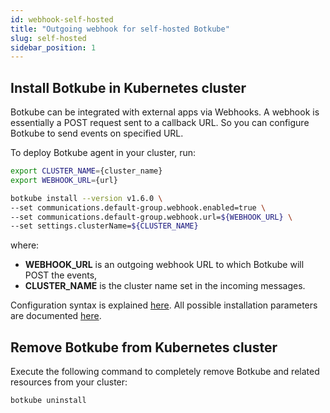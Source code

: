 ```yaml
---
id: webhook-self-hosted
title: "Outgoing webhook for self-hosted Botkube"
slug: self-hosted
sidebar_position: 1
---
```


## Install Botkube in Kubernetes cluster

Botkube can be integrated with external apps via Webhooks. A webhook is essentially a POST request sent to a callback URL. So you can configure Botkube to send events on specified URL.

To deploy Botkube agent in your cluster, run:

```bash
export CLUSTER_NAME={cluster_name}
export WEBHOOK_URL={url}

botkube install --version v1.6.0 \
--set communications.default-group.webhook.enabled=true \
--set communications.default-group.webhook.url=${WEBHOOK_URL} \
--set settings.clusterName=${CLUSTER_NAME}
```

where:

- **WEBHOOK_URL** is an outgoing webhook URL to which Botkube will POST the events,
- **CLUSTER_NAME** is the cluster name set in the incoming messages.

Configuration syntax is explained [here](../../configuration).
All possible installation parameters are documented [here](../../configuration/helm-chart-parameters).

## Remove Botkube from Kubernetes cluster

Execute the following command to completely remove Botkube and related resources from your cluster:

```bash
botkube uninstall
```
